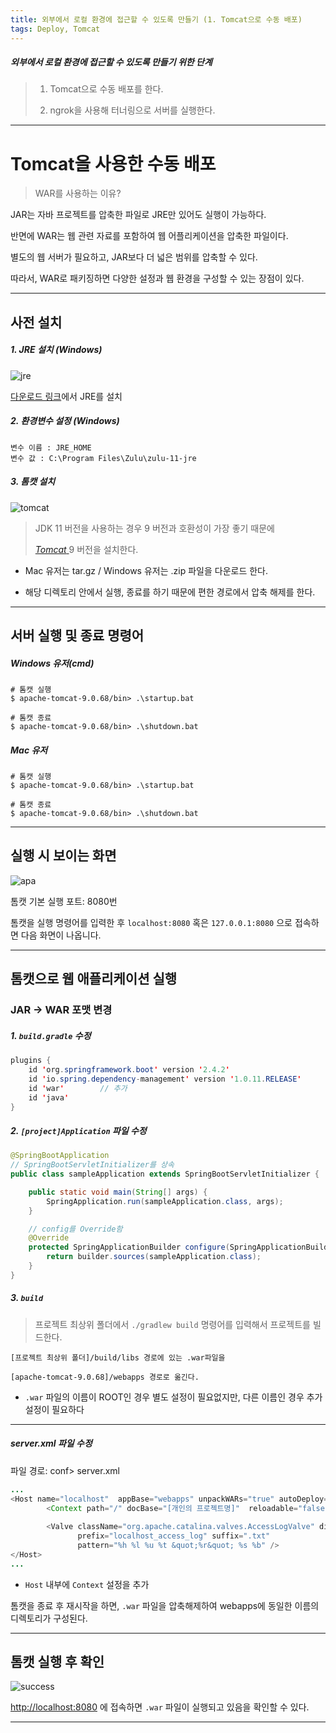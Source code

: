 ```yaml
---
title: 외부에서 로컬 환경에 접근할 수 있도록 만들기 (1. Tomcat으로 수동 배포)
tags: Deploy, Tomcat
---
```




##### 외부에서 로컬 환경에 접근할 수 있도록 만들기 위한 단계

>  1. Tomcat으로 수동 배포를 한다.
>
>  2. ngrok을 사용해 터너링으로 서버를 실행한다.



---



# Tomcat을 사용한 수동 배포



>  WAR를 사용하는 이유?

JAR는 자바 프로젝트를 압축한 파일로 JRE만 있어도 실행이 가능하다.

반면에 WAR는 웹 관련 자료를 포함하여 웹 어플리케이션을 압축한 파일이다.

별도의 웹 서버가 필요하고, JAR보다 더 넓은 범위를 압축할 수 있다.

따라서, WAR로 패키징하면 다양한 설정과 웹 환경을 구성할 수 있는 장점이 있다.



---



## 사전 설치  



##### 1. JRE 설치 (Windows)

![jre](https://user-images.githubusercontent.com/102038283/196342658-c5ad71bc-7c40-4196-a14d-8d0b71aee241.png)

 [다운로드 링크](https://www.azul.com/downloads/?package=jdk#download-openjdk)에서 JRE를 설치



##### 2. 환경변수 설정 (Windows)

```
변수 이름 : JRE_HOME
변수 값 : C:\Program Files\Zulu\zulu-11-jre
```



##### 3. 톰캣 설치

![tomcat](https://user-images.githubusercontent.com/102038283/196343975-97cf47a2-0604-425f-9728-c6b46d6d17ac.png)

>  JDK 11 버전을 사용하는 경우 9 버전과 호환성이 가장 좋기 때문에
>
> [*Tomcat* ](https://tomcat.apache.org/download-90.cgi) 9 버전을 설치한다.



- Mac 유저는 tar.gz / Windows 유저는 .zip 파일을 다운로드 한다.

- 해당 디렉토리 안에서 실행, 종료를 하기 때문에 편한 경로에서 압축 해제를 한다.



---



## 서버 실행 및 종료 명령어



##### Windows 유저(cmd)

```
# 톰캣 실행
$ apache-tomcat-9.0.68/bin> .\startup.bat

# 톰캣 종료
$ apache-tomcat-9.0.68/bin> .\shutdown.bat
```



##### Mac 유저

```
# 톰캣 실행
$ apache-tomcat-9.0.68/bin> .\startup.bat

# 톰캣 종료
$ apache-tomcat-9.0.68/bin> .\shutdown.bat
```



---



## 실행 시 보이는 화면

![apa](https://user-images.githubusercontent.com/102038283/196346830-f42bc16f-fbe4-413f-a8df-258948f68a38.png)

톰캣 기본 실행 포트:  8080번

톰캣을 실행 명령어를 입력한 후 `localhost:8080` 혹은 `127.0.0.1:8080` 으로 접속하면 다음 화면이 나옵니다.



---



## 톰캣으로 웹 애플리케이션 실행



### JAR -> WAR 포맷 변경



##### 1. `build.gradle` 수정

```java
plugins {
    id 'org.springframework.boot' version '2.4.2'
    id 'io.spring.dependency-management' version '1.0.11.RELEASE'
    id 'war' 		// 추가
    id 'java'
}
```



##### 2. `[project]Application` 파일 수정

```java
@SpringBootApplication
// SpringBootServletInitializer를 상속
public class sampleApplication extends SpringBootServletInitializer { 

    public static void main(String[] args) {
        SpringApplication.run(sampleApplication.class, args);
    }

    // config를 Override함
    @Override
    protected SpringApplicationBuilder configure(SpringApplicationBuilder builder) { 
        return builder.sources(sampleApplication.class);
    }
}
```



##### 3. `build`



> 프로젝트 최상위 폴더에서 `./gradlew build` 명령어를 입력해서 프로젝트를 빌드한다.



```
[프로젝트 최상위 폴더]/build/libs 경로에 있는 .war파일을

[apache-tomcat-9.0.68]/webapps 경로로 옮긴다.
```



- `.war` 파일의 이름이 ROOT인 경우 별도 설정이 필요없지만, 다른 이름인 경우 추가 설정이 필요하다



---



##### server.xml 파일 수정



파일 경로: conf> server.xml

```java
...
<Host name="localhost"  appBase="webapps" unpackWARs="true" autoDeploy="true">
        <Context path="/" docBase="[개인의 프로젝트명]"  reloadable="false" > </Context>
        
        <Valve className="org.apache.catalina.valves.AccessLogValve" directory="logs"
               prefix="localhost_access_log" suffix=".txt"
               pattern="%h %l %u %t &quot;%r&quot; %s %b" />
</Host>
...
```

- `Host` 내부에 `Context` 설정을 추가



톰캣을 종료 후 재시작을 하면, `.war` 파일을 압축해제하여 webapps에 동일한 이름의 디렉토리가 구성된다.



---



## 톰캣 실행 후 확인



![success](https://user-images.githubusercontent.com/102038283/196349788-be204f1b-7a04-481e-bc10-457b5411b818.png)

[http://localhost:8080](http://localhost:8080/) 에 접속하면 `.war` 파일이 실행되고 있음을 확인할 수 있다.

---



